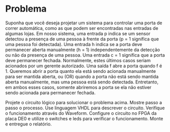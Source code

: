 # Problema

Suponha que você deseja projetar um sistema para controlar uma porta de correr automática, como as que podem ser encontradas nas entradas de algumas lojas. Em nosso sistema, uma entrada p indica se um sensor detectou a presença de uma pessoa à frente da porta (p = 1 significa que uma pessoa foi detectada). Uma entrada h indica se a porta deve permanecer aberta manualmente (h = 1) independentemente da detecção ou não da presença de uma pessoa. Uma entrada c = 1 significa que a porta deve permanecer fechada. Normalmente, estes últimos casos seriam acionados por um gerente autorizado. Uma saída f abre a porta quando f é 1. Queremos abrir a porta quanto ela está sendo acionada manualmente para ser mantida aberta, ou (OR) quando a porta não está sendo mantida aberta manualmente, mas uma pessoa está sendo detectada. Entretanto, em ambos esses casos, somente abriremos a porta se ela não estiver sendo acionada para permanecer fechada.

Projete o circuito lógico para solucionar o problema acima. Mostre passo a passo o processo.
Use linguagem VHDL para descrever o circuito. Verifique o funcionamento através do Waveform.
Configure o circuito no FPGA da placa DE0 e utilize o switches e leds para verificar o funcionamento.
Monte e entregue o relatório.